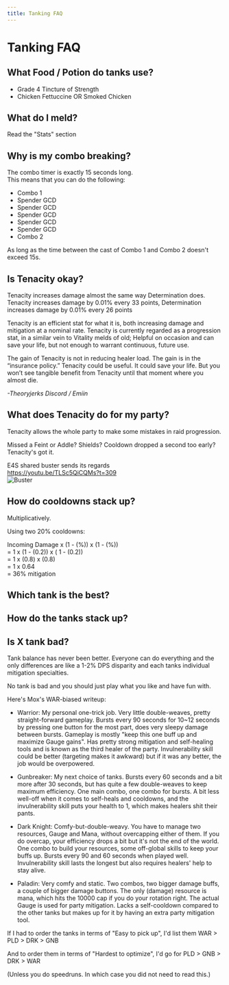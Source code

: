 ```yaml
---
title: Tanking FAQ
---
```

# Tanking FAQ

## What Food / Potion do tanks use?
- Grade 4 Tincture of Strength
- Chicken Fettuccine OR Smoked Chicken


## What do I meld?
Read the "Stats" section


## Why is my combo breaking?
The combo timer is exactly 15 seconds long.
<br> This means that you can do the following:
- Combo 1
- Spender GCD
- Spender GCD
- Spender GCD
- Spender GCD
- Spender GCD
- Combo 2

As long as the time between the cast of Combo 1 and Combo 2 doesn't exceed 15s.


## Is Tenacity okay?

Tenacity increases damage almost the same way Determination does.
Tenacity increases damage by 0.01% every 33 points, Determination increases damage by 0.01% every 26 points

Tenacity is an efficient stat for what it is, both increasing damage and mitigation at a nominal rate. 
Tenacity is currently regarded as a progression stat, in a similar vein to Vitality melds of old;
Helpful on occasion and can save your life, but not enough to warrant continuous, future use. 

The gain of Tenacity is not in reducing healer load. The gain is in the “insurance policy.” 
Tenacity could be useful. It could save your life. But you won’t see tangible benefit from Tenacity 
until that moment where you almost die.

*-Theoryjerks Discord / Emiin*


## What does Tenacity do for my party?
Tenacity allows the whole party to make some mistakes in raid progression. 

Missed a Feint or Addle? Shields? Cooldown dropped a second too early?
Tenacity's got it.

E4S shared buster sends its regards
<BR><https://youtu.be/TLSc5QiCQMs?t=309>
<br>![Buster](https://cdn.discordapp.com/attachments/396721085791338497/631391223474683915/unknown.png)



## How do cooldowns stack up?

Multiplicatively.

Using two 20% cooldowns:
Incoming Damage x (1 - (%)) x (1 - (%))
<BR>= 1 x (1 - (0.2)) x ( 1 - (0.2))
<BR>= 1 x (0.8) x (0.8)
<BR>= 1 x 0.64
<br>= 36% mitigation


## Which tank is the best?
## How do the tanks stack up?
## Is X tank bad?

Tank balance has never been better. Everyone can do everything and the only differences are like a 1-2% DPS disparity and each tanks individual mitigation specialties. 

No tank is bad and you should just play what you like and have fun with.

Here's Mox's WAR-biased writeup:
- Warrior: My personal one-trick job. Very little double-weaves, pretty straight-forward gameplay. Bursts every 90 seconds for 10~12 seconds by pressing one button for the most part, does very sleepy damage between bursts. Gameplay is mostly "keep this one buff up and maximize Gauge gains".
Has pretty strong mitigation and self-healing tools and is known as the third healer of the party. Invulnerability skill could be better (targeting makes it awkward) but if it was any better, the job would be overpowered.

- Gunbreaker: My next choice of tanks. Bursts every 60 seconds and a bit more after 30 seconds, but has quite a few double-weaves to keep maximum efficiency. One main combo, one combo for bursts.  A bit less well-off when it comes to self-heals and cooldowns, and the invulnerability skill puts your health to 1, which makes healers shit their pants.

- Dark Knight: Comfy-but-double-weavy. You have to manage two resources, Gauge and Mana, without overcapping either of them. If you do overcap, your efficiency drops a bit but it's not the end of the world. One combo to build your resources, some off-global skills to keep your buffs up. Bursts every 90 and 60 seconds when played well. Invulnerability skill lasts the longest but also requires healers' help to stay alive.

- Paladin: Very comfy and static. Two combos, two bigger damage buffs, a couple of bigger damage buttons. The only (damage) resource is mana, which hits the 10000 cap if you do your rotation right. The actual Gauge is used for party mitigation. Lacks a self-cooldown compared to the other tanks but makes up for it by having an extra party mitigation tool.

If I had to order the tanks in terms of "Easy to pick up", I'd list them WAR > PLD > DRK > GNB

And to order them in terms of "Hardest to optimize", I'd go for PLD > GNB > DRK > WAR

(Unless you do speedruns. In which case you did not need to read this.)